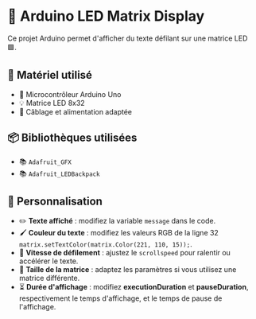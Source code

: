 # 🔲 Arduino LED Matrix Display

Ce projet Arduino permet d'afficher du texte défilant sur une matrice LED 🟩.

## 🧰 Matériel utilisé
- 🧠 Microcontrôleur Arduino Uno
- 💡 Matrice LED 8x32
- 🔌 Câblage et alimentation adaptée

## 📦 Bibliothèques utilisées
- 📚 `Adafruit_GFX`
- 📚 `Adafruit_LEDBackpack`

## 🎨 Personnalisation

- ✏️ **Texte affiché** : modifiez la variable `message` dans le code.
- 🖌️ **Couleur du texte** : modifiez les valeurs RGB de la ligne 32 `matrix.setTextColor(matrix.Color(221, 110, 15));`.
- 🐢 **Vitesse de défilement** : ajustez le `scrollspeed` pour ralentir ou accélérer le texte.
- 📐 **Taille de la matrice** : adaptez les paramètres si vous utilisez une matrice différente.
- ⏳ **Durée d'affichage** : modifiez **executionDuration** et **pauseDuration**, respectivement le temps d'affichage, et le temps de pause de l'affichage.
